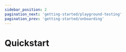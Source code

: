 ```yaml
---
sidebar_position: 2
pagination_next: 'getting-started/playground-testing'
pagination_prev: 'getting-started/onboarding'
---
```


# Quickstart

